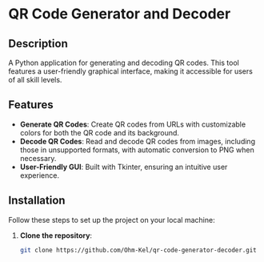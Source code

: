 # QR Code Generator and Decoder

## Description
A Python application for generating and decoding QR codes. This tool features a user-friendly graphical interface, making it accessible for users of all skill levels.

## Features
- **Generate QR Codes**: Create QR codes from URLs with customizable colors for both the QR code and its background.
- **Decode QR Codes**: Read and decode QR codes from images, including those in unsupported formats, with automatic conversion to PNG when necessary.
- **User-Friendly GUI**: Built with Tkinter, ensuring an intuitive user experience.

## Installation
Follow these steps to set up the project on your local machine:

1. **Clone the repository**:
   ```bash
   git clone https://github.com/Ohm-Kel/qr-code-generator-decoder.git
